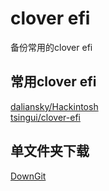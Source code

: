 # clover efi 
备份常用的clover efi
## 常用clover efi
[daliansky/Hackintosh](https://github.com/easonjim/macos_performance_testing_tools/blob/master/hackintosh/clover_efi/daliansky-Hackintosh-README.md)   
[tsingui/clover-efi](https://github.com/easonjim/macos_performance_testing_tools/blob/master/hackintosh/clover_efi/tsingui-clover-efi-README.md) 
## 单文件夹下载
[DownGit](https://minhaskamal.github.io/DownGit/)